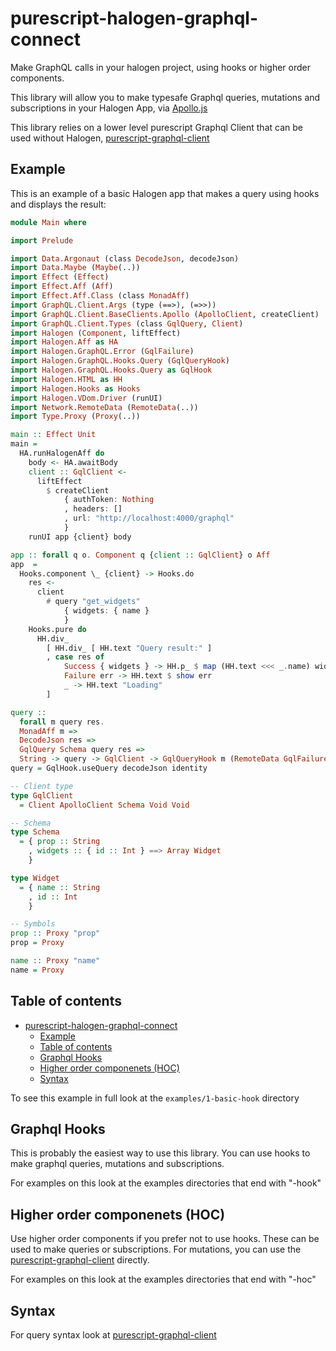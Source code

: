 # purescript-halogen-graphql-connect

Make GraphQL calls in your halogen project, using hooks or higher order components. 

This library will allow you to make typesafe Graphql queries, mutations and subscriptions in your Halogen App, 
via [Apollo.js](www.apollographql.com) 

This library relies on a lower level purescript Graphql Client that can be used without Halogen,
 [purescript-graphql-client](www.github.com/OxfordAbstracts/puresrcipt-graphql-client)

## Example 

This is an example of a basic Halogen app that makes a query using hooks and displays the result:

```purs
module Main where

import Prelude

import Data.Argonaut (class DecodeJson, decodeJson)
import Data.Maybe (Maybe(..))
import Effect (Effect)
import Effect.Aff (Aff)
import Effect.Aff.Class (class MonadAff)
import GraphQL.Client.Args (type (==>), (=>>))
import GraphQL.Client.BaseClients.Apollo (ApolloClient, createClient)
import GraphQL.Client.Types (class GqlQuery, Client)
import Halogen (Component, liftEffect)
import Halogen.Aff as HA
import Halogen.GraphQL.Error (GqlFailure)
import Halogen.GraphQL.Hooks.Query (GqlQueryHook)
import Halogen.GraphQL.Hooks.Query as GqlHook
import Halogen.HTML as HH
import Halogen.Hooks as Hooks
import Halogen.VDom.Driver (runUI)
import Network.RemoteData (RemoteData(..))
import Type.Proxy (Proxy(..))

main :: Effect Unit
main =
  HA.runHalogenAff do
    body <- HA.awaitBody
    client :: GqlClient <-
      liftEffect
        $ createClient
            { authToken: Nothing
            , headers: []
            , url: "http://localhost:4000/graphql"
            }
    runUI app {client} body

app :: forall q o. Component q {client :: GqlClient} o Aff
app  =
  Hooks.component \_ {client} -> Hooks.do
    res <-
      client
        # query "get_widgets"
            { widgets: { name }
            }
    Hooks.pure do
      HH.div_
        [ HH.div_ [ HH.text "Query result:" ]
        , case res of
            Success { widgets } -> HH.p_ $ map (HH.text <<< _.name) widgets
            Failure err -> HH.text $ show err
            _ -> HH.text "Loading"
        ]

query ::
  forall m query res.
  MonadAff m =>
  DecodeJson res =>
  GqlQuery Schema query res =>
  String -> query -> GqlClient -> GqlQueryHook m (RemoteData GqlFailure res)
query = GqlHook.useQuery decodeJson identity

-- Client type
type GqlClient
  = Client ApolloClient Schema Void Void

-- Schema
type Schema
  = { prop :: String
    , widgets :: { id :: Int } ==> Array Widget
    }

type Widget
  = { name :: String
    , id :: Int
    }

-- Symbols 
prop :: Proxy "prop"
prop = Proxy

name :: Proxy "name"
name = Proxy
```

## Table of contents

- [purescript-halogen-graphql-connect](#purescript-halogen-graphql-connect)
  - [Example](#example)
  - [Table of contents](#table-of-contents)
  - [Graphql Hooks](#graphql-hooks)
  - [Higher order componenets (HOC)](#higher-order-componenets-hoc)
  - [Syntax](#syntax)

To see this example in full look at the `examples/1-basic-hook` directory

## Graphql Hooks 

This is probably the easiest way to use this library. You can use hooks to make graphql 
queries, mutations and subscriptions. 

For examples on this look at the examples directories that end with "-hook"

## Higher order componenets (HOC)

Use higher order components if you prefer not to use hooks. These can be used to make queries or 
subscriptions. For mutations, you can use the [purescript-graphql-client](www.github.com/OxfordAbstracts/puresrcipt-graphql-client) directly. 

For examples on this look at the examples directories that end with "-hoc"


## Syntax

For query syntax look at [purescript-graphql-client](www.github.com/OxfordAbstracts/puresrcipt-graphql-client) 